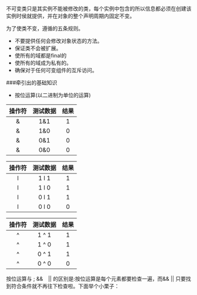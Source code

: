 不可变类只是其实例不能被修改的类，每个实例中包含的所以信息都必须在创建该实例时侯就提供，并在对象的整个声明周期内固定不变。

为了使类不变，遵循的五条规则。
- 不要提供任何会修改对象状态的方法。
- 保证类不会被扩展。
- 使所有的域都是final的
- 使所有的域成为私有的。
- 确保对于任何可变组件的互斥访问。


###牵引出的基础知识
- 按位运算(以二进制为单位的运算)


| 操作符  | 测试数据 |  结果|                                                                                       
 |:----------:|:------------:| :---------:|
|         &   |  1&1| 1|
|& | 1&0|0|
|&|0&1|0|
|&|0&0|0|

| 操作符  | 测试数据 |  结果|                                                                                       
|:----------:|:------------:| :---------:|
|   l  |  1 l 1| 1|
|l | 1 l 0|1|
|l|0 l 1|1|
|l|0 l 0|0|          

| 操作符  | 测试数据 |  结果|                                                                                       
|:----------:|:------------:| :---------:|
|   ^  |  1 ^ 1| 1　|
|^| 1 ^ 0|1|
|^|0 ^ 1|1|
|^|0 ^ 0|0|       
             
按位运算与 ;
&&　|| 的区别是:按位运算是每个元素都要检查一遍，而&& || 只要找到符合条件就不再往下检查啦。下面举个小栗子：

```
                                             
```
